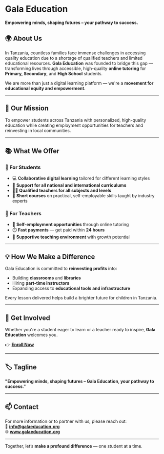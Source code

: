 # Gala Education

**Empowering minds, shaping futures – your pathway to success.**

## 🌍 About Us

In Tanzania, countless families face immense challenges in accessing quality education due to a shortage of qualified teachers and limited educational resources. **Gala Education** was founded to bridge this gap — transforming lives through accessible, high-quality **online tutoring** for **Primary, Secondary**, and **High School** students.

We are more than just a digital learning platform — we're a **movement for educational equity and empowerment**.

---

## 🎯 Our Mission

To empower students across Tanzania with personalized, high-quality education while creating employment opportunities for teachers and reinvesting in local communities.

---

## 📚 What We Offer

### 🔹 For Students
- 💻 **Collaborative digital learning** tailored for different learning styles  
- 📘 **Support for all national and international curriculums**  
- 👩‍🏫 **Qualified teachers for all subjects and levels**  
- 🧠 **Short courses** on practical, self-employable skills taught by industry experts  

### 🔹 For Teachers
- 💼 **Self-employment opportunities** through online tutoring  
- ⏱️ **Fast payments** — get paid within **24 hours**  
- 🌱 **Supportive teaching environment** with growth potential  

---

## 💡 How We Make a Difference

Gala Education is committed to **reinvesting profits** into:
- Building **classrooms** and **libraries**
- Hiring **part-time instructors**
- Expanding access to **educational tools and infrastructure**

Every lesson delivered helps build a brighter future for children in Tanzania.

---

## 🚀 Get Involved

Whether you're a student eager to learn or a teacher ready to inspire, **Gala Education** welcomes you.

👉 **[Enroll Now](#)**

---

## 🏷️ Tagline  
**"Empowering minds, shaping futures – Gala Education, your pathway to success."**

---

## 📫 Contact

For more information or to partner with us, please reach out:  
📧 **info@galaeducation.org**  
🌐 **www.galaeducation.org**

---

Together, let’s **make a profound difference** — one student at a time.
